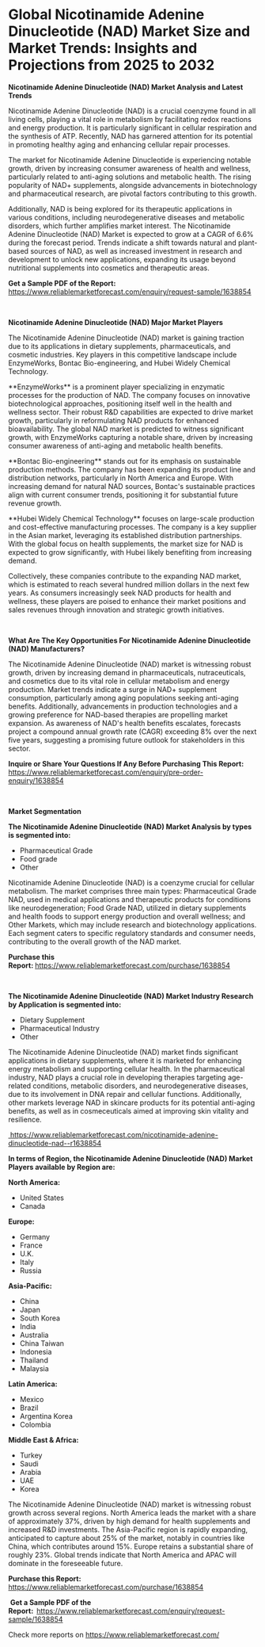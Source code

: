 <p><h1>Global Nicotinamide Adenine Dinucleotide (NAD) Market Size and Market Trends: Insights and Projections from 2025 to 2032</h1></p><p><strong>Nicotinamide Adenine Dinucleotide (NAD) Market Analysis and Latest Trends</strong></p>
<p><p>Nicotinamide Adenine Dinucleotide (NAD) is a crucial coenzyme found in all living cells, playing a vital role in metabolism by facilitating redox reactions and energy production. It is particularly significant in cellular respiration and the synthesis of ATP. Recently, NAD has garnered attention for its potential in promoting healthy aging and enhancing cellular repair processes. </p><p>The market for Nicotinamide Adenine Dinucleotide is experiencing notable growth, driven by increasing consumer awareness of health and wellness, particularly related to anti-aging solutions and metabolic health. The rising popularity of NAD+ supplements, alongside advancements in biotechnology and pharmaceutical research, are pivotal factors contributing to this growth. </p><p>Additionally, NAD is being explored for its therapeutic applications in various conditions, including neurodegenerative diseases and metabolic disorders, which further amplifies market interest. The Nicotinamide Adenine Dinucleotide (NAD) Market is expected to grow at a CAGR of 6.6% during the forecast period. Trends indicate a shift towards natural and plant-based sources of NAD, as well as increased investment in research and development to unlock new applications, expanding its usage beyond nutritional supplements into cosmetics and therapeutic areas.</p></p>
<p><strong>Get a Sample PDF of the Report:&nbsp;</strong> <a href="https://www.reliablemarketforecast.com/enquiry/request-sample/1638854?utm_campaign=3129&utm_medium=2&utm_source=Github&utm_content=ia&utm_term=09032025&utm_id=nicotinamide-adenine-dinucleotide-nad">https://www.reliablemarketforecast.com/enquiry/request-sample/1638854</a></p>
<p>&nbsp;</p>
<p><strong>Nicotinamide Adenine Dinucleotide (NAD) Major Market Players</strong></p>
<p><p>The Nicotinamide Adenine Dinucleotide (NAD) market is gaining traction due to its applications in dietary supplements, pharmaceuticals, and cosmetic industries. Key players in this competitive landscape include EnzymeWorks, Bontac Bio-engineering, and Hubei Widely Chemical Technology.</p><p>**EnzymeWorks** is a prominent player specializing in enzymatic processes for the production of NAD. The company focuses on innovative biotechnological approaches, positioning itself well in the health and wellness sector. Their robust R&D capabilities are expected to drive market growth, particularly in reformulating NAD products for enhanced bioavailability. The global NAD market is predicted to witness significant growth, with EnzymeWorks capturing a notable share, driven by increasing consumer awareness of anti-aging and metabolic health benefits.</p><p>**Bontac Bio-engineering** stands out for its emphasis on sustainable production methods. The company has been expanding its product line and distribution networks, particularly in North America and Europe. With increasing demand for natural NAD sources, Bontac's sustainable practices align with current consumer trends, positioning it for substantial future revenue growth.</p><p>**Hubei Widely Chemical Technology** focuses on large-scale production and cost-effective manufacturing processes. The company is a key supplier in the Asian market, leveraging its established distribution partnerships. With the global focus on health supplements, the market size for NAD is expected to grow significantly, with Hubei likely benefiting from increasing demand.</p><p>Collectively, these companies contribute to the expanding NAD market, which is estimated to reach several hundred million dollars in the next few years. As consumers increasingly seek NAD products for health and wellness, these players are poised to enhance their market positions and sales revenues through innovation and strategic growth initiatives.</p></p>
<p>&nbsp;</p>
<p><strong>What Are The Key Opportunities For Nicotinamide Adenine Dinucleotide (NAD) Manufacturers?</strong></p>
<p><p>The Nicotinamide Adenine Dinucleotide (NAD) market is witnessing robust growth, driven by increasing demand in pharmaceuticals, nutraceuticals, and cosmetics due to its vital role in cellular metabolism and energy production. Market trends indicate a surge in NAD+ supplement consumption, particularly among aging populations seeking anti-aging benefits. Additionally, advancements in production technologies and a growing preference for NAD-based therapies are propelling market expansion. As awareness of NAD's health benefits escalates, forecasts project a compound annual growth rate (CAGR) exceeding 8% over the next five years, suggesting a promising future outlook for stakeholders in this sector.</p></p>
<p><strong>Inquire or Share Your Questions If Any Before Purchasing This Report:</strong> <a href="https://www.reliablemarketforecast.com/enquiry/pre-order-enquiry/1638854?utm_campaign=3129&utm_medium=2&utm_source=Github&utm_content=ia&utm_term=09032025&utm_id=nicotinamide-adenine-dinucleotide-nad">https://www.reliablemarketforecast.com/enquiry/pre-order-enquiry/1638854</a></p>
<p>&nbsp;</p>
<p><strong>Market Segmentation</strong></p>
<p><strong>The Nicotinamide Adenine Dinucleotide (NAD) Market Analysis by types is segmented into:</strong></p>
<p><ul><li>Pharmaceutical Grade</li><li>Food grade</li><li>Other</li></ul></p>
<p><p>Nicotinamide Adenine Dinucleotide (NAD) is a coenzyme crucial for cellular metabolism. The market comprises three main types: Pharmaceutical Grade NAD, used in medical applications and therapeutic products for conditions like neurodegeneration; Food Grade NAD, utilized in dietary supplements and health foods to support energy production and overall wellness; and Other Markets, which may include research and biotechnology applications. Each segment caters to specific regulatory standards and consumer needs, contributing to the overall growth of the NAD market.</p></p>
<p><strong>Purchase this Report:&nbsp;</strong><a href="https://www.reliablemarketforecast.com/purchase/1638854?utm_campaign=3129&utm_medium=2&utm_source=Github&utm_content=ia&utm_term=09032025&utm_id=nicotinamide-adenine-dinucleotide-nad">https://www.reliablemarketforecast.com/purchase/1638854</a></p>
<p>&nbsp;</p>
<p><strong>The Nicotinamide Adenine Dinucleotide (NAD) Market Industry Research by Application is segmented into:</strong></p>
<p><ul><li>Dietary Supplement</li><li>Pharmaceutical Industry</li><li>Other</li></ul></p>
<p><p>The Nicotinamide Adenine Dinucleotide (NAD) market finds significant applications in dietary supplements, where it is marketed for enhancing energy metabolism and supporting cellular health. In the pharmaceutical industry, NAD plays a crucial role in developing therapies targeting age-related conditions, metabolic disorders, and neurodegenerative diseases, due to its involvement in DNA repair and cellular functions. Additionally, other markets leverage NAD in skincare products for its potential anti-aging benefits, as well as in cosmeceuticals aimed at improving skin vitality and resilience.</p></p>
<p><a href="https://www.reliablemarketforecast.com/nicotinamide-adenine-dinucleotide-nad--r1638854?utm_campaign=3129&utm_medium=2&utm_source=Github&utm_content=ia&utm_term=09032025&utm_id=nicotinamide-adenine-dinucleotide-nad">&nbsp;https://www.reliablemarketforecast.com/nicotinamide-adenine-dinucleotide-nad--r1638854</a></p>
<p><strong>In terms of Region, the Nicotinamide Adenine Dinucleotide (NAD) Market Players available by Region are:</strong></p>
<p>
    <p> <strong> North America: </strong>
        <ul>
            <li>United States</li>
            <li>Canada</li>
        </ul>
        </p> 
    <p> <strong> Europe: </strong>
        <ul>
            <li>Germany</li>
            <li>France</li>
            <li>U.K.</li>
            <li>Italy</li>
            <li>Russia</li>
        </ul>
        </p> 
    <p> <strong> Asia-Pacific: </strong>
        <ul>
            <li>China</li>
            <li>Japan</li>
            <li>South Korea</li>
            <li>India</li>
            <li>Australia</li>
            <li>China Taiwan</li>
            <li>Indonesia</li>
            <li>Thailand</li>
            <li>Malaysia</li>
        </ul>
        </p> 
    <p> <strong> Latin America: </strong>
        <ul>
            <li>Mexico</li>
            <li>Brazil</li>
            <li>Argentina Korea</li>
            <li>Colombia</li>
        </ul>
        </p> 
    <p> <strong> Middle East & Africa: </strong>
        <ul>
            <li>Turkey</li>
            <li>Saudi</li>
            <li>Arabia</li>
            <li>UAE</li>
            <li>Korea</li>
        </ul>
    </p>
    </p>
<p><p>The Nicotinamide Adenine Dinucleotide (NAD) market is witnessing robust growth across several regions. North America leads the market with a share of approximately 37%, driven by high demand for health supplements and increased R&D investments. The Asia-Pacific region is rapidly expanding, anticipated to capture about 25% of the market, notably in countries like China, which contributes around 15%. Europe retains a substantial share of roughly 23%. Global trends indicate that North America and APAC will dominate in the foreseeable future.</p></p>
<p><strong>Purchase this Report: </strong><a href="https://www.reliablemarketforecast.com/purchase/1638854?utm_campaign=3129&utm_medium=2&utm_source=Github&utm_content=ia&utm_term=09032025&utm_id=nicotinamide-adenine-dinucleotide-nad">https://www.reliablemarketforecast.com/purchase/1638854</a></p>
<p>&nbsp;<strong>Get a Sample PDF of the Report:&nbsp;&nbsp;</strong><a href="https://www.reliablemarketforecast.com/enquiry/request-sample/1638854?utm_campaign=3129&utm_medium=2&utm_source=Github&utm_content=ia&utm_term=09032025&utm_id=nicotinamide-adenine-dinucleotide-nad">https://www.reliablemarketforecast.com/enquiry/request-sample/1638854</a></p>
<p><strong></strong></p>
<p>Check more reports on <a href="https://www.reliablemarketforecast.com/?utm_campaign=3129&utm_medium=2&utm_source=Github&utm_content=ia&utm_term=09032025&utm_id=nicotinamide-adenine-dinucleotide-nad">https://www.reliablemarketforecast.com/</a></p>